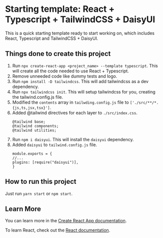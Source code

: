# Starting template: React + Typescript + TailwindCSS + DaisyUI

This is a quick starting template ready to start working on, which includes React, Typescript and TailwindCSS + DaisyUI.

## Things done to create this project

1. Run `npx create-react-app <project_name> --template typescript`.
This will create all the code needed to use React + Typescript.
2. Remove unneeded code like dummy tests and logo.
3. Run `npm install -D tailwindcss`.
This will add tailwindcss as a dev dependency.
4. Run `npx tailwindcss init`.
This will setup tailwindcss for you, creating the tailwind.config.js file.
5. Modified the `contents` array in `tailwding.config.js` file to `['./src/**/*.{js,ts,jsx,tsx}']`.
6. Added @tailwind directives for each layer to `./src/index.css`.
    ```
    @tailwind base;
    @tailwind components;
    @tailwind utilities;
    ```
7. Run `npm i daisyui`.
This will install the `daisyui` dependency.
8. Added `daisyui` to `tailwind.config.js` file.
    ```
    module.exports = {
    //...
    plugins: [require("daisyui")],
    }
    ```

## How to run this project

Just run `yarn start` or `npm start`.

## Learn More

You can learn more in the [Create React App documentation](https://facebook.github.io/create-react-app/docs/getting-started).

To learn React, check out the [React documentation](https://reactjs.org/).
